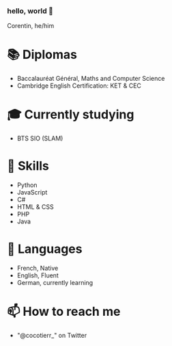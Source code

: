 ### hello, world 👋

Corentin, he/him

# 📚 Diplomas 

- Baccalauréat Général, Maths and Computer Science
- Cambridge English Certification: KET & CEC

# 🎓 Currently studying 

- BTS SIO (SLAM)

# 🚀 Skills 

- Python
- JavaScript
- C#
- HTML & CSS
- PHP
- Java

# 💬 Languages

- French, Native
- English, Fluent
- German, currently learning

# 📫 How to reach me

- "@cocotierr_" on Twitter


<!--
**corentinglm/corentinglm** is a ✨ _special_ ✨ repository because its `README.md` (this file) appears on your GitHub profile.

Here are some ideas to get you started:

- 🔭 I’m currently working on ...
- 🌱 I’m currently learning ...
- 👯 I’m looking to collaborate on ...
- 🤔 I’m looking for help with ...
- 💬 Ask me about ...
- 📫 How to reach me: ...
- 😄 Pronouns: ...
- ⚡ Fun fact: ...
-->
